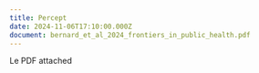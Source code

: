 ```yaml
---
title: Percept
date: 2024-11-06T17:10:00.000Z
document: bernard_et_al_2024_frontiers_in_public_health.pdf
---
```

Le PDF attached

